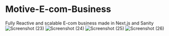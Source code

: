 # Motive-E-com-Business
Fully Reactive and scalable E-com business made in Next.js and Sanity  
![Screenshot (23)](https://github.com/TerranceFinleyZ/Motive-E-com-Business/assets/112042894/c11940b4-fcb8-41e0-98da-c90b3ff43b2d)
![Screenshot (24)](https://github.com/TerranceFinleyZ/Motive-E-com-Business/assets/112042894/1800b6d9-7628-4cfc-a7e8-1c810d8ca34e)
![Screenshot (25)](https://github.com/TerranceFinleyZ/Motive-E-com-Business/assets/112042894/06e587be-d4d6-4a58-b93f-aa91ce84c507)
![Screenshot (26)](https://github.com/TerranceFinleyZ/Motive-E-com-Business/assets/112042894/86111e42-b8d2-4cf3-a650-dca705b77511)
